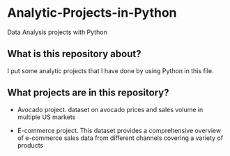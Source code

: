 # Analytic-Projects-in-Python
Data Analysis projects with Python

## What is this repository about?
I put some analytic projects that I have done by using Python in this file.

## What projects are in this repository?
* Avocado project.
    dataset on avocado prices and sales volume in multiple US markets

* E-commerce project.
    This dataset provides a comprehensive overview of e-commerce sales data from different channels covering a variety of products
